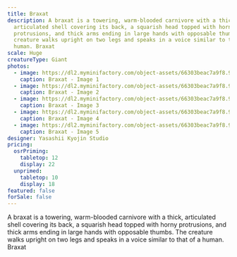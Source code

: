 ```yaml
---
title: Braxat
description: A braxat is a towering, warm-blooded carnivore with a thick,
  articulated shell covering its back, a squarish head topped with horny
  protrusions, and thick arms ending in large hands with opposable thumbs. The
  creature walks upright on two legs and speaks in a voice similar to that of a
  human. Braxat
scale: Huge
creatureType: Giant
photos:
  - image: https://dl2.myminifactory.com/object-assets/66303beac7a9f8.92396544/images/720X720-braxat-01-ps.jpg
    caption: Braxat - Image 1
  - image: https://dl2.myminifactory.com/object-assets/66303beac7a9f8.92396544/images/720X720-braxat-01-d.jpg
    caption: Braxat - Image 2
  - image: https://dl2.myminifactory.com/object-assets/66303beac7a9f8.92396544/images/720X720-braxat-01-c.jpg
    caption: Braxat - Image 3
  - image: https://dl2.myminifactory.com/object-assets/66303beac7a9f8.92396544/images/720X720-braxat-01-scale.jpg
    caption: Braxat - Image 4
  - image: https://dl2.myminifactory.com/object-assets/66303beac7a9f8.92396544/images/720X720-braxat-01-b.jpg
    caption: Braxat - Image 5
designer: Yasashii Kyojin Studio
pricing:
  osrPriming:
    tabletop: 12
    display: 22
  unprimed:
    tabletop: 10
    display: 18
featured: false
forSale: false
---
```


A braxat is a towering, warm-blooded carnivore with a thick, articulated shell covering its back, a squarish head topped with horny protrusions, and thick arms ending in large hands with opposable thumbs. The creature walks upright on two legs and speaks in a voice similar to that of a human. Braxat
